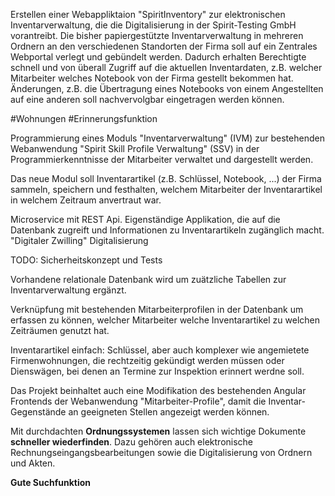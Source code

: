Erstellen einer Webappliktaion "SpiritInventory" zur elektronischen Inventarverwaltung, die die Digitalisierung in der Spirit-Testing GmbH vorantreibt.
Die bisher papiergestützte Inventarverwaltung in mehreren Ordnern an den verschiedenen Standorten der Firma soll auf ein Zentrales Webportal verlegt und gebündelt werden. 
Dadurch erhalten Berechtigte schnell und von überall Zugriff auf die aktuellen Inventardaten, z.B. welcher Mitarbeiter welches Notebook von der Firma gestellt bekommen hat.
Änderungen, z.B. die Übertragung eines Notebooks von einem Angestellten auf eine anderen soll nachvervolgbar eingetragen werden können.

#Wohnungen
#Erinnerungsfunktion



Programmierung eines Moduls "Inventarverwaltung" (IVM) zur bestehenden Webanwendung "Spirit Skill Profile Verwaltung" (SSV) in der Programmierkenntnisse der Mitarbeiter verwaltet und dargestellt werden.

Das neue Modul soll Inventarartikel (z.B. Schlüssel, Notebook, ...) der Firma sammeln, speichern und festhalten, welchem Mitarbeiter der Inventarartikel in welchem Zeitraum anvertraut war.


Microservice mit REST Api. Eigenständige Applikation, die auf die Datenbank zugreift und Informationen zu Inventarartikeln zugänglich macht.
"Digitaler Zwilling" Digitalisierung

TODO: Sicherheitskonzept und Tests

Vorhandene relationale Datenbank wird um zuätzliche Tabellen zur Inventarverwaltung ergänzt.

Verknüpfung mit bestehenden Mitarbeiterprofilen in der Datenbank um erfassen zu können, welcher Mitarbeiter welche Inventarartikel zu welchen Zeiträumen genutzt hat.

Inventarartikel einfach: Schlüssel, aber auch komplexer wie angemietete Firmenwohnungen, die rechtzeitig gekündigt werden müssen oder Dienswägen, bei denen an Termine zur Inspektion erinnert werdne soll.

Das Projekt beinhaltet auch eine Modifikation des bestehenden Angular Frontends der Webanwendung "Mitarbeiter-Profile", damit die Inventar-Gegenstände an geeigneten Stellen angezeigt werden können.


Mit durchdachten **Ordnungssystemen** lassen sich wichtige Dokumente **schneller wiederfinden**. Dazu gehören auch elektronische Rechnungseingangsbearbeitungen sowie die Digitalisierung von Ordnern und Akten.

**Gute Suchfunktion**	


